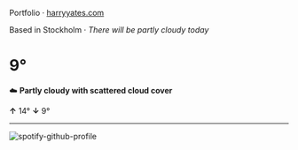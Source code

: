 Portfolio · [harryyates.com](https://harryyates.com)

<!-- WEATHER_START -->
Based in Stockholm · *There will be partly cloudy today*

# 9°
☁️ **Partly cloudy with scattered cloud cover**

**↑** 14° **↓** 9°

---
<!-- WEATHER_END -->

<p align="left">
  <a>
    <img src="https://spotify-github-profile.kittinanx.com/api/view?uid=bigbello&cover_image=true&theme=natemoo-re&show_offline=true&background_color=121212&interchange=false&bar_color=53b14f&bar_color_cover=false" alt="spotify-github-profile">
  </a>
</p>